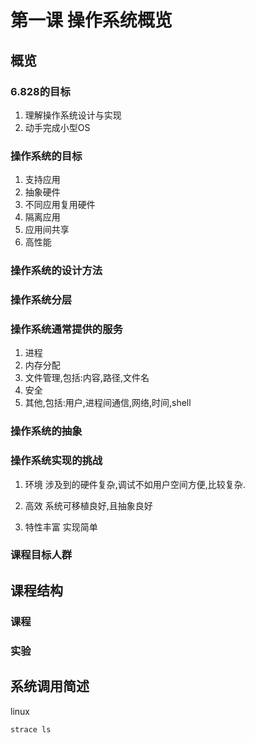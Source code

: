 # 第一课 操作系统概览

## 概览

### 6.828的目标
1. 理解操作系统设计与实现
2. 动手完成小型OS

### 操作系统的目标
1. 支持应用
2. 抽象硬件
3. 不同应用复用硬件
4. 隔离应用
5. 应用间共享
6. 高性能

### 操作系统的设计方法

### 操作系统分层

### 操作系统通常提供的服务
1. 进程
2. 内存分配
3. 文件管理,包括:内容,路径,文件名
4. 安全
5. 其他,包括:用户,进程间通信,网络,时间,shell

### 操作系统的抽象

### 操作系统实现的挑战
1. 环境
涉及到的硬件复杂,调试不如用户空间方便,比较复杂.

2. 高效
系统可移植良好,且抽象良好

3. 特性丰富
实现简单

### 课程目标人群

## 课程结构

### 课程

### 实验

## 系统调用简述
linux

```
strace ls
```
	